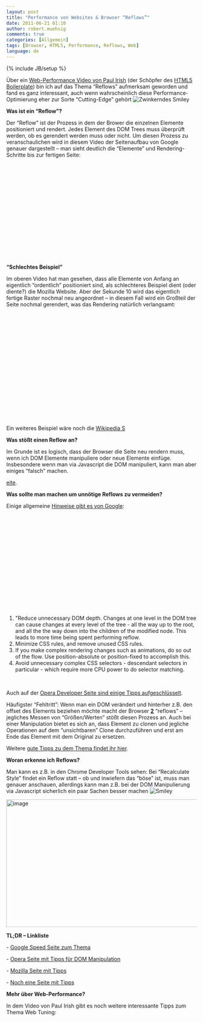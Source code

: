 ```yaml
---
layout: post
title: "Performance von Websites & Browser “Reflows”"
date: 2011-06-21 01:10
author: robert.muehsig
comments: true
categories: [Allgemein]
tags: [Browser, HTML5, Performance, Reflows, Web]
language: de
---
```

{% include JB/setup %}
<p>Über ein <a href="http://www.youtube.com/watch?v=q_O9_C2ZjoA&amp;feature=player_embedded">Web-Performance Video von Paul Irish</a> (der Schöpfer des <a href="http://html5boilerplate.com/">HTML5 Boilerplate</a>) bin ich auf das Thema “Reflows” aufmerksam geworden und fand es ganz interessant, auch wenn wahrscheinlich diese Performance-Optimierung eher zur Sorte “Cutting-Edge” gehört <img style="border-bottom-style: none; border-right-style: none; border-top-style: none; border-left-style: none" class="wlEmoticon wlEmoticon-winkingsmile" alt="Zwinkerndes Smiley" src="{{BASE_PATH}}/assets/wp-images/wlEmoticon-winkingsmile1.png">&nbsp;</p> <p><strong>Was ist ein “Reflow”?</strong></p> <p>Der “Reflow” ist der Prozess in dem der Brower die einzelnen Elemente positioniert und rendert. Jedes Element des DOM Trees muss überprüft werden, ob es gerendert werden muss oder nicht. Um diesen Prozess zu veranschaulichen wird in diesem Video der Seitenaufbau von Google genauer dargestellt – man sieht deutlich die “Elemente” und Rendering-Schritte bis zur fertigen Seite:</p> <div style="padding-bottom: 0px; margin: 0px; padding-left: 0px; padding-right: 0px; display: inline; float: none; padding-top: 0px" id="scid:5737277B-5D6D-4f48-ABFC-DD9C333F4C5D:673f18e0-9bd6-43ca-9313-42c326d7bf4f" class="wlWriterEditableSmartContent"><div><object width="448" height="252"><param name="movie" value="http://www.youtube.com/v/nJtBUHyNBxs?hl=en&amp;hd=1"></param><embed src="http://www.youtube.com/v/nJtBUHyNBxs?hl=en&amp;hd=1" type="application/x-shockwave-flash" width="448" height="252"></embed></object></div></div> <p><strong>“Schlechtes Beispiel”</strong></p> <p>Im oberen Video hat man gesehen, dass alle Elemente von Anfang an eigentlich “ordentlich” positioniert sind, als schlechteres Beispiel dient (oder diente?) die Mozilla Website. Aber der Sekunde 10 wird das eigentlich fertige Raster nochmal neu angeordnet – in diesem Fall wird ein Großteil der Seite nochmal gerendert, was das Rendering natürlich verlangsamt:</p> <div style="padding-bottom: 0px; margin: 0px; padding-left: 0px; padding-right: 0px; display: inline; float: none; padding-top: 0px" id="scid:5737277B-5D6D-4f48-ABFC-DD9C333F4C5D:101fed0a-67b6-4210-9a22-746b946d5fae" class="wlWriterEditableSmartContent"><div><object width="448" height="252"><param name="movie" value="http://www.youtube.com/v/ZTnIxIA5KGw?hl=en&amp;hd=1"></param><embed src="http://www.youtube.com/v/ZTnIxIA5KGw?hl=en&amp;hd=1" type="application/x-shockwave-flash" width="448" height="252"></embed></object></div></div> <p>&nbsp;</p> <p>Ein weiteres Beispiel wäre noch die <a href="http://www.youtube.com/watch?v=dndeRnzkJDU">Wikipedia S</a></p> <p><strong>Was stößt einen Reflow an?</strong></p> <p>Im Grunde ist es logisch, dass der Browser die Seite neu rendern muss, wenn ich DOM Elemente manipuliere oder neue Elemente einfüge. Insbesondere wenn man via Javascript die DOM manipuliert, kann man aber einiges “falsch” machen.</p> <p><a href="http://www.youtube.com/watch?v=dndeRnzkJDU">eite</a>.</p> <p><strong>Was sollte man machen um unnötige Reflows zu vermeiden?</strong></p> <p>Einige allgemeine <a href="http://code.google.com/intl/de-DE/speed/articles/reflow.html">Hinweise gibt es von Google</a>:</p> <div style="padding-bottom: 0px; margin: 0px; padding-left: 0px; padding-right: 0px; display: inline; float: none; padding-top: 0px" id="scid:5737277B-5D6D-4f48-ABFC-DD9C333F4C5D:54524377-6f59-41b7-a8a5-1fefab750492" class="wlWriterEditableSmartContent"><div><object width="448" height="252"><param name="movie" value="http://www.youtube.com/v/ZHxbs5WEQzE?hl=en&amp;hd=1"></param><embed src="http://www.youtube.com/v/ZHxbs5WEQzE?hl=en&amp;hd=1" type="application/x-shockwave-flash" width="448" height="252"></embed></object></div></div>   <ol> <li>"Reduce unnecessary DOM depth. Changes at one level in the DOM tree can cause changes at every level of the tree - all the way up to the root, and all the the way down into the children of the modified node. This leads to more time being spent performing reflow.</li> <li>Minimize CSS rules, and remove unused CSS rules.</li> <li>If you make complex rendering changes such as animations, do so out of the flow. Use position-absolute or position-fixed to accomplish this.</li> <li>Avoid unnecessary complex CSS selectors - descendant selectors in particular - which require more CPU power to do selector matching.</li></ol> <p>&nbsp;</p> <p>Auch auf der <a href="http://dev.opera.com/articles/view/efficient-javascript/?page=3#reflow">Opera Developer Seite sind einige Tipps aufgeschlüsselt</a>.</p> <p>Häufigster “Fehltritt”: Wenn man ein DOM verändert und hinterher z.B. den offset des Elements beziehen möchte macht der Browser <strong><u>2</u></strong> “reflows” – jegliches Messen von “Größen/Werten” stößt diesen Prozess an. Auch bei einer Manipulation bietet es sich an, dass Element zu clonen und jegliche Operationen auf dem “unsichtbaren” Clone durchzuführen und erst am Ende das Element mit dem Original zu ersetzen.</p> <p>Weitere <a href="http://www.stubbornella.org/content/2009/03/27/reflows-repaints-css-performance-making-your-javascript-slow/">gute Tipps zu dem Thema findet ihr hier</a>.</p> <p><strong>Woran erkenne ich Reflows?</strong></p> <p>Man kann es z.B. in den Chrome Developer Tools sehen: Bei “Recalculate Style” findet ein Reflow statt – ob und inwiefern das “böse” ist, muss man genauer anschauen, allerdings kann man z.B. bei der DOM Manipulierung via Javascript sicherlich ein paar Sachen besser machen <img style="border-bottom-style: none; border-right-style: none; border-top-style: none; border-left-style: none" class="wlEmoticon wlEmoticon-smile" alt="Smiley" src="{{BASE_PATH}}/assets/wp-images/wlEmoticon-smile1.png"></p> <p><a href="{{BASE_PATH}}/assets/wp-images/image1285.png"><img style="background-image: none; border-bottom: 0px; border-left: 0px; padding-left: 0px; padding-right: 0px; display: inline; border-top: 0px; border-right: 0px; padding-top: 0px" title="image" border="0" alt="image" src="{{BASE_PATH}}/assets/wp-images/image_thumb467.png" width="535" height="338"></a></p> <p><strong>TL;DR – Linkliste</strong></p> <p>- <a href="http://code.google.com/intl/de-DE/speed/articles/reflow.html">Google Speed Seite zum Thema</a></p> <p>- <a href="http://www.stubbornella.org/content/2009/03/27/reflows-repaints-css-performance-making-your-javascript-slow/">Opera Seite mit Tipps für DOM Manipulation</a></p> <p>- <a href="http://www.mozilla.org/newlayout/doc/reflow.html">Mozilla Seite mit Tipps</a></p> <p>- <a href="http://www.stubbornella.org/content/2009/03/27/reflows-repaints-css-performance-making-your-javascript-slow/">Noch eine Seite mit Tipps</a></p> <p><strong>Mehr über Web-Performance?</strong></p> <p>In dem Video von Paul Irish gibt es noch weitere interessante Tipps zum Thema Web Tuning:</p> <div style="padding-bottom: 0px; margin: 0px; padding-left: 0px; padding-right: 0px; display: inline; float: none; padding-top: 0px" id="scid:5737277B-5D6D-4f48-ABFC-DD9C333F4C5D:154bb704-bbb9-4452-812e-7489dd30d2fa" class="wlWriterEditableSmartContent"><div><object width="448" height="252"><param name="movie" value="http://www.youtube.com/v/q_O9_C2ZjoA?hl=en&amp;hd=1"></param><embed src="http://www.youtube.com/v/q_O9_C2ZjoA?hl=en&amp;hd=1" type="application/x-shockwave-flash" width="448" height="252"></embed></object></div></div>

